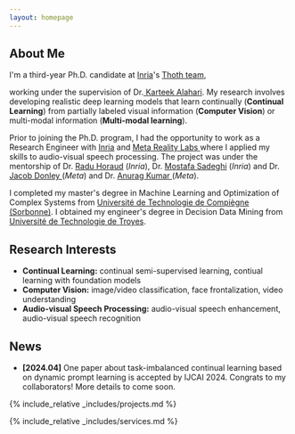 ```yaml
---
layout: homepage
---
```


## About Me

I'm a third-year Ph.D. candidate at <a href="https://www.inria.fr/en" target="_blank"> Inria</a>'s <a href="https://team.inria.fr/thoth/" target="_blank"> Thoth team</a>,
<!-- , specifically within the <a href="https://med.nyu.edu/research/sackler-institute-graduate-biomedical-sciences/" target="_blank"> Vilcek institute of Biomedical Sciences</a> and the Department of <a href="https://med.nyu.edu/departments-institutes/population-health/" target="_blank"> Population Health</a>. Under the mentorship of Prof.  -->
working under the supervision of Dr.<a href="https://lear.inrialpes.fr/people/alahari/" target="_blank"> Karteek Alahari</a>. My research involves developing realistic deep learning models that learn continually (**Continual Learning**) from partially labeled visual information (**Computer Vision**) or multi-modal information (**Multi-modal learning**).

Prior to joining the Ph.D. program, I had the opportunity to work as a Research Engineer with <a href="https://www.inria.fr/en" target="_blank"> Inria</a> and <a href="https://about.meta.com/realitylabs/" target="_blank"> Meta Reality Labs </a> where I applied my skills to audio-visual speech processing. The project was under the mentorship of Dr. <a href="https://team.inria.fr/perception/team-members/radu-patrice-horaud/" target="_blank"> Radu Horaud</a> (*Inria*), Dr. <a href="https://msaadeghii.github.io/" target="_blank"> Mostafa Sadeghi</a> (*Inria*) and Dr. <a href="https://www.soundzones.com/jdonley/" target="_blank"> Jacob Donley </a> (*Meta*) and Dr. <a href="https://anuragkr90.github.io/" target="_blank"> Anurag Kumar </a> (*Meta*).

I completed my master's degree in Machine Learning and Optimization of Complex Systems from <a href="https://www.utc.fr/en/" target = "_blank"> Université de Technologie de Compiègne (Sorbonne)</a>.  I obtained my engineer's degree in Decision Data Mining from <a href="https://www.utt.fr/" target = "_blank"> Université de Technologie de Troyes</a>. 





## Research Interests
- **Continual Learning:** continual semi-supervised learning, contiual learning with foundation models
- **Computer Vision:** image/video classification, face frontalization, video understanding
- **Audio-visual Speech Processing:** audio-visual speech enhancement, audio-visual speech recognition

## News
- **[2024.04]** One paper about task-imbalanced continual learning based on dynamic prompt learning is accepted by IJCAI 2024. Congrats to my collaborators! More details to come soon.


<!-- ## Awards
- **[May. 2023]** <a href="https://gsas.nyu.edu/admissions/financial-aid/graduate-school-fellowships-and-assistantships.html" target="_blank">*MacCracken Awards*</a> for outstanding research and activities -->


{% include_relative _includes/projects.md %}




{% include_relative _includes/services.md %}






